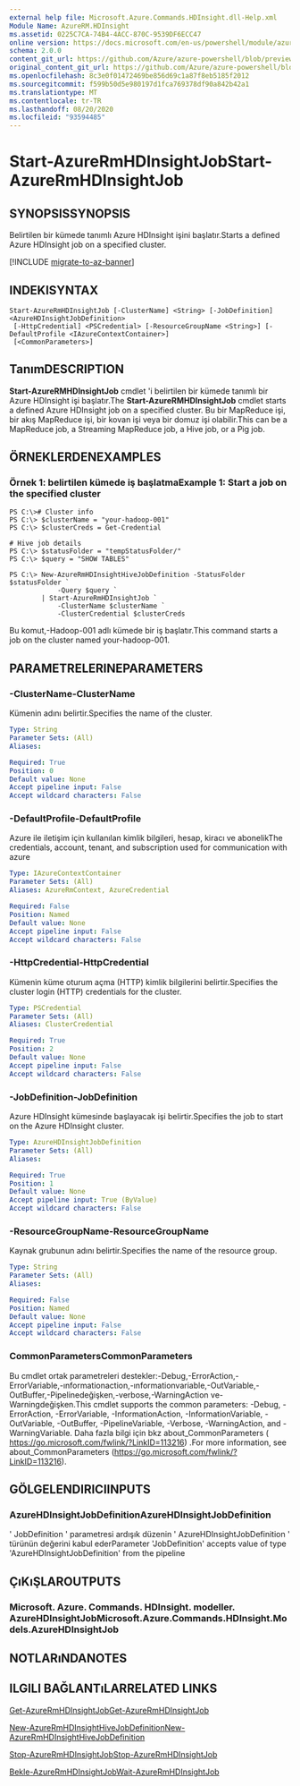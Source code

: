 ```yaml
---
external help file: Microsoft.Azure.Commands.HDInsight.dll-Help.xml
Module Name: AzureRM.HDInsight
ms.assetid: 0225C7CA-74B4-4ACC-870C-9539DF6ECC47
online version: https://docs.microsoft.com/en-us/powershell/module/azurerm.hdinsight/start-azurermhdinsightjob
schema: 2.0.0
content_git_url: https://github.com/Azure/azure-powershell/blob/preview/src/ResourceManager/HDInsight/Commands.HDInsight/help/Start-AzureRmHDInsightJob.md
original_content_git_url: https://github.com/Azure/azure-powershell/blob/preview/src/ResourceManager/HDInsight/Commands.HDInsight/help/Start-AzureRmHDInsightJob.md
ms.openlocfilehash: 8c3e0f01472469be856d69c1a87f8eb5185f2012
ms.sourcegitcommit: f599b50d5e980197d1fca769378df90a842b42a1
ms.translationtype: MT
ms.contentlocale: tr-TR
ms.lasthandoff: 08/20/2020
ms.locfileid: "93594485"
---
```

# <span data-ttu-id="c0bc6-101">Start-AzureRmHDInsightJob</span><span class="sxs-lookup"><span data-stu-id="c0bc6-101">Start-AzureRmHDInsightJob</span></span>

## <span data-ttu-id="c0bc6-102">SYNOPSIS</span><span class="sxs-lookup"><span data-stu-id="c0bc6-102">SYNOPSIS</span></span>
<span data-ttu-id="c0bc6-103">Belirtilen bir kümede tanımlı Azure HDInsight işini başlatır.</span><span class="sxs-lookup"><span data-stu-id="c0bc6-103">Starts a defined Azure HDInsight job on a specified cluster.</span></span>

[!INCLUDE [migrate-to-az-banner](../../includes/migrate-to-az-banner.md)]

## <span data-ttu-id="c0bc6-104">INDEKI</span><span class="sxs-lookup"><span data-stu-id="c0bc6-104">SYNTAX</span></span>

```
Start-AzureRmHDInsightJob [-ClusterName] <String> [-JobDefinition] <AzureHDInsightJobDefinition>
 [-HttpCredential] <PSCredential> [-ResourceGroupName <String>] [-DefaultProfile <IAzureContextContainer>]
 [<CommonParameters>]
```

## <span data-ttu-id="c0bc6-105">Tanım</span><span class="sxs-lookup"><span data-stu-id="c0bc6-105">DESCRIPTION</span></span>
<span data-ttu-id="c0bc6-106">**Start-AzureRMHDInsightJob** cmdlet 'i belirtilen bir kümede tanımlı bir Azure HDInsight işi başlatır.</span><span class="sxs-lookup"><span data-stu-id="c0bc6-106">The **Start-AzureRMHDInsightJob** cmdlet starts a defined Azure HDInsight job on a specified cluster.</span></span>
<span data-ttu-id="c0bc6-107">Bu bir MapReduce işi, bir akış MapReduce işi, bir kovan işi veya bir domuz işi olabilir.</span><span class="sxs-lookup"><span data-stu-id="c0bc6-107">This can be a MapReduce job, a Streaming MapReduce job, a Hive job, or a Pig job.</span></span>

## <span data-ttu-id="c0bc6-108">ÖRNEKLERDEN</span><span class="sxs-lookup"><span data-stu-id="c0bc6-108">EXAMPLES</span></span>

### <span data-ttu-id="c0bc6-109">Örnek 1: belirtilen kümede iş başlatma</span><span class="sxs-lookup"><span data-stu-id="c0bc6-109">Example 1: Start a job on the specified cluster</span></span>
```
PS C:\># Cluster info
PS C:\> $clusterName = "your-hadoop-001"
PS C:\> $clusterCreds = Get-Credential

# Hive job details
PS C:\> $statusFolder = "tempStatusFolder/"
PS C:\> $query = "SHOW TABLES"

PS C:\> New-AzureRmHDInsightHiveJobDefinition -StatusFolder $statusFolder `
            -Query $query `
        | Start-AzureRmHDInsightJob `
            -ClusterName $clusterName `
            -ClusterCredential $clusterCreds
```

<span data-ttu-id="c0bc6-110">Bu komut,-Hadoop-001 adlı kümede bir iş başlatır.</span><span class="sxs-lookup"><span data-stu-id="c0bc6-110">This command starts a job on the cluster named your-hadoop-001.</span></span>

## <span data-ttu-id="c0bc6-111">PARAMETRELERINE</span><span class="sxs-lookup"><span data-stu-id="c0bc6-111">PARAMETERS</span></span>

### <span data-ttu-id="c0bc6-112">-ClusterName</span><span class="sxs-lookup"><span data-stu-id="c0bc6-112">-ClusterName</span></span>
<span data-ttu-id="c0bc6-113">Kümenin adını belirtir.</span><span class="sxs-lookup"><span data-stu-id="c0bc6-113">Specifies the name of the cluster.</span></span>

```yaml
Type: String
Parameter Sets: (All)
Aliases: 

Required: True
Position: 0
Default value: None
Accept pipeline input: False
Accept wildcard characters: False
```

### <span data-ttu-id="c0bc6-114">-DefaultProfile</span><span class="sxs-lookup"><span data-stu-id="c0bc6-114">-DefaultProfile</span></span>
<span data-ttu-id="c0bc6-115">Azure ile iletişim için kullanılan kimlik bilgileri, hesap, kiracı ve abonelik</span><span class="sxs-lookup"><span data-stu-id="c0bc6-115">The credentials, account, tenant, and subscription used for communication with azure</span></span>

```yaml
Type: IAzureContextContainer
Parameter Sets: (All)
Aliases: AzureRmContext, AzureCredential

Required: False
Position: Named
Default value: None
Accept pipeline input: False
Accept wildcard characters: False
```

### <span data-ttu-id="c0bc6-116">-HttpCredential</span><span class="sxs-lookup"><span data-stu-id="c0bc6-116">-HttpCredential</span></span>
<span data-ttu-id="c0bc6-117">Kümenin küme oturum açma (HTTP) kimlik bilgilerini belirtir.</span><span class="sxs-lookup"><span data-stu-id="c0bc6-117">Specifies the cluster login (HTTP) credentials for the cluster.</span></span>

```yaml
Type: PSCredential
Parameter Sets: (All)
Aliases: ClusterCredential

Required: True
Position: 2
Default value: None
Accept pipeline input: False
Accept wildcard characters: False
```

### <span data-ttu-id="c0bc6-118">-JobDefinition</span><span class="sxs-lookup"><span data-stu-id="c0bc6-118">-JobDefinition</span></span>
<span data-ttu-id="c0bc6-119">Azure HDInsight kümesinde başlayacak işi belirtir.</span><span class="sxs-lookup"><span data-stu-id="c0bc6-119">Specifies the job to start on the Azure HDInsight cluster.</span></span>

```yaml
Type: AzureHDInsightJobDefinition
Parameter Sets: (All)
Aliases: 

Required: True
Position: 1
Default value: None
Accept pipeline input: True (ByValue)
Accept wildcard characters: False
```

### <span data-ttu-id="c0bc6-120">-ResourceGroupName</span><span class="sxs-lookup"><span data-stu-id="c0bc6-120">-ResourceGroupName</span></span>
<span data-ttu-id="c0bc6-121">Kaynak grubunun adını belirtir.</span><span class="sxs-lookup"><span data-stu-id="c0bc6-121">Specifies the name of the resource group.</span></span>

```yaml
Type: String
Parameter Sets: (All)
Aliases: 

Required: False
Position: Named
Default value: None
Accept pipeline input: False
Accept wildcard characters: False
```

### <span data-ttu-id="c0bc6-122">CommonParameters</span><span class="sxs-lookup"><span data-stu-id="c0bc6-122">CommonParameters</span></span>
<span data-ttu-id="c0bc6-123">Bu cmdlet ortak parametreleri destekler:-Debug,-ErrorAction,-ErrorVariable,-ınformationaction,-ınformationvariable,-OutVariable,-OutBuffer,-Pipelinedeğişken,-verbose,-WarningAction ve-Warningdeğişken.</span><span class="sxs-lookup"><span data-stu-id="c0bc6-123">This cmdlet supports the common parameters: -Debug, -ErrorAction, -ErrorVariable, -InformationAction, -InformationVariable, -OutVariable, -OutBuffer, -PipelineVariable, -Verbose, -WarningAction, and -WarningVariable.</span></span> <span data-ttu-id="c0bc6-124">Daha fazla bilgi için bkz about_CommonParameters ( https://go.microsoft.com/fwlink/?LinkID=113216) .</span><span class="sxs-lookup"><span data-stu-id="c0bc6-124">For more information, see about_CommonParameters (https://go.microsoft.com/fwlink/?LinkID=113216).</span></span>

## <span data-ttu-id="c0bc6-125">GÖLGELENDIRICI</span><span class="sxs-lookup"><span data-stu-id="c0bc6-125">INPUTS</span></span>

### <span data-ttu-id="c0bc6-126">AzureHDInsightJobDefinition</span><span class="sxs-lookup"><span data-stu-id="c0bc6-126">AzureHDInsightJobDefinition</span></span>
<span data-ttu-id="c0bc6-127">' JobDefinition ' parametresi ardışık düzenin ' AzureHDInsightJobDefinition ' türünün değerini kabul eder</span><span class="sxs-lookup"><span data-stu-id="c0bc6-127">Parameter 'JobDefinition' accepts value of type 'AzureHDInsightJobDefinition' from the pipeline</span></span>

## <span data-ttu-id="c0bc6-128">ÇıKıŞLAR</span><span class="sxs-lookup"><span data-stu-id="c0bc6-128">OUTPUTS</span></span>

### <span data-ttu-id="c0bc6-129">Microsoft. Azure. Commands. HDInsight. modeller. AzureHDInsightJob</span><span class="sxs-lookup"><span data-stu-id="c0bc6-129">Microsoft.Azure.Commands.HDInsight.Models.AzureHDInsightJob</span></span>

## <span data-ttu-id="c0bc6-130">NOTLARıNDA</span><span class="sxs-lookup"><span data-stu-id="c0bc6-130">NOTES</span></span>

## <span data-ttu-id="c0bc6-131">ILGILI BAĞLANTıLAR</span><span class="sxs-lookup"><span data-stu-id="c0bc6-131">RELATED LINKS</span></span>

[<span data-ttu-id="c0bc6-132">Get-AzureRmHDInsightJob</span><span class="sxs-lookup"><span data-stu-id="c0bc6-132">Get-AzureRmHDInsightJob</span></span>](./Get-AzureRmHDInsightJob.md)

[<span data-ttu-id="c0bc6-133">New-AzureRmHDInsightHiveJobDefinition</span><span class="sxs-lookup"><span data-stu-id="c0bc6-133">New-AzureRmHDInsightHiveJobDefinition</span></span>](./New-AzureRmHDInsightHiveJobDefinition.md)

[<span data-ttu-id="c0bc6-134">Stop-AzureRmHDInsightJob</span><span class="sxs-lookup"><span data-stu-id="c0bc6-134">Stop-AzureRmHDInsightJob</span></span>](./Stop-AzureRmHDInsightJob.md)

[<span data-ttu-id="c0bc6-135">Bekle-AzureRmHDInsightJob</span><span class="sxs-lookup"><span data-stu-id="c0bc6-135">Wait-AzureRmHDInsightJob</span></span>](./Wait-AzureRmHDInsightJob.md)


